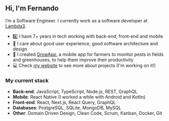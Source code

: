 ## Hi, I'm Fernando

I’m a Software Engineer. I currently work as a software developer at [Lambda3](https://github.com/Lambda3).

- :six: I have 7+ years in tech working with back-end, front-end and mobile
- :art: I care about good user experience, good software architecture and design
- :seedling: I created [GrowApp](https://play.google.com/store/apps/details?id=br.com.bison.abacate "GrowApp's Play Store page"), a mobile app for farmers to monitor pests in fields and greenhouses, to help them improve their productivity
- :computer: Check [my website](https://fzabin.github.io/ "Fernando Zabin's website") to see more about projects (I'm working on it!)

### My current stack

- **Back-end**: JavaScript, TypeScript, Node.js, REST, GraphQL
- **Mobile**: React Native (I worked a while with Android and Kotlin)
- **Front-end**: React, Next.js, React Query, GraphQL
- **Databases**: PostgreSQL, SQLite, MongoDB, MySQL
- **Other**: Domain Driven Design, Clean Code, Scrum, Kanban, Docker, Git
